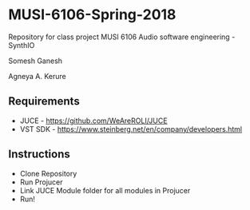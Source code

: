 # MUSI-6106-Spring-2018
Repository for class project MUSI 6106 Audio software engineering - SynthIO

Somesh Ganesh

Agneya A. Kerure

## Requirements
* JUCE - https://github.com/WeAreROLI/JUCE
* VST SDK - https://www.steinberg.net/en/company/developers.html

## Instructions
* Clone Repository
* Run Projucer
* Link JUCE Module folder for all modules in Projucer
* Run!
